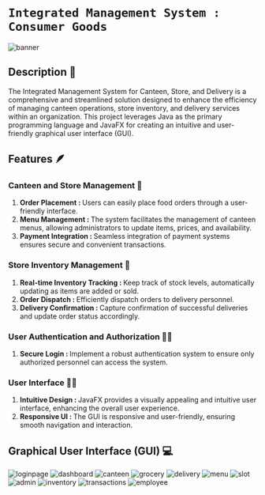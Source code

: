 # ```Integrated Management System : Consumer Goods``` 

![banner](assets/readme/banner.png)

## **Description 📑**
The Integrated Management System for Canteen, Store, and Delivery is a comprehensive and streamlined solution designed to enhance the efficiency of managing canteen operations, store inventory, and delivery services within an organization. This project leverages Java as the primary programming language and JavaFX for creating an intuitive and user-friendly graphical user interface (GUI).


## **Features 🪶**

### **Canteen and Store Management 🍕**
<ol>
<li><b>Order Placement : </b>Users can easily place food orders through a user-friendly interface.</li>  
<li><b>Menu Management : </b>The system facilitates the management of canteen menus, allowing administrators to update items, prices, and availability. </li>
<li><b>Payment Integration : </b> Seamless integration of payment systems ensures secure and convenient transactions.</li>
</ol>
  

### **Store Inventory Management 🏪**
<ol>
<li><b>Real-time Inventory Tracking : </b> Keep track of stock levels, automatically updating as items are added or sold.  </li>
<li><b>Order Dispatch : </b>Efficiently dispatch orders to delivery personnel.</li>
<li><b>Delivery Confirmation : </b> Capture confirmation of successful deliveries and update order status accordingly.  </li>
</ol>

### **User Authentication and Authorization 🧑‍🦰**
<ol>
<li>
<b>Secure Login : </b> Implement a robust authentication system to ensure only authorized personnel can access the system.
</li>
</ol>

### **User Interface 😶‍🌫️**
<ol>
<li>
<b>Intuitive Design : </b> JavaFX provides a visually appealing and intuitive user interface, enhancing the overall user experience.
</li>
<li>
<b>Responsive UI : </b> The GUI is responsive and user-friendly, ensuring smooth navigation and interaction.
</li>
</ol>

## **Graphical User Interface (GUI) 💻**
![loginpage](assets/readme/loginpage.png)
![dashboard](assets/readme/dashboard.png)
![canteen](assets/readme/canteen.png)
![grocery](assets/readme/grocery.png)
![delivery](assets/readme/delivery.png)
![menu](assets/readme/menu.png)
![slot](assets/readme/slot.png)
![admin](assets/readme/admin.png)
![inventory](assets/readme/inventory.png)
![transactions](assets/readme/transactions.png)
![employee](assets/readme/employee.png)